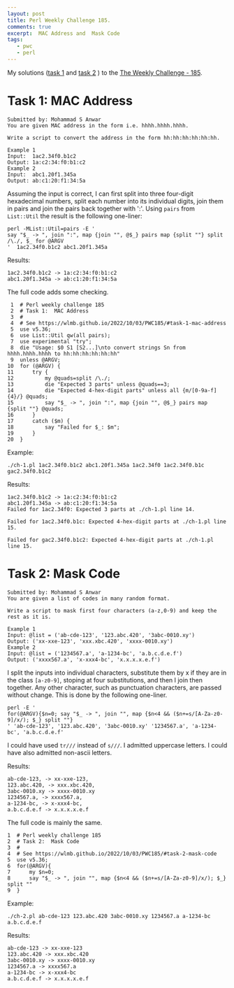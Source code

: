 ```yaml
---
layout: post
title: Perl Weekly Challenge 185.
comments: true
excerpt:  MAC Address and  Mask Code
tags:
   - pwc
   - perl
---
```


My solutions
([task 1](https://github.com/wlmb/perlweeklychallenge-club/blob/master/challenge-185/wlmb/perl/ch-1.pl)
and
[task 2](https://github.com/wlmb/perlweeklychallenge-club/blob/master/challenge-185/wlmb/perl/ch-2.pl)
)
to the  [The Weekly Challenge - 185](https://theweeklychallenge.org/blog/perl-weekly-challenge-185).


# Task 1: MAC Address

    Submitted by: Mohammad S Anwar
    You are given MAC address in the form i.e. hhhh.hhhh.hhhh.

    Write a script to convert the address in the form hh:hh:hh:hh:hh:hh.

    Example 1
    Input:  1ac2.34f0.b1c2
    Output: 1a:c2:34:f0:b1:c2
    Example 2
    Input:  abc1.20f1.345a
    Output: ab:c1:20:f1:34:5a

Assuming the input is correct, I can first split into three four-digit
hexadecimal numbers, split each number into its individual digits,
join them in pairs and join the pairs back together with ':'. Using `pairs`
from `List::Util` the result is the following one-liner:

    perl -MList::Util=pairs -E '
    say "$_ -> ", join ":", map {join "", @$_} pairs map {split ""} split /\./, $_ for @ARGV
    '  1ac2.34f0.b1c2 abc1.20f1.345a

Results:

    1ac2.34f0.b1c2 -> 1a:c2:34:f0:b1:c2
    abc1.20f1.345a -> ab:c1:20:f1:34:5a

The full code adds some checking.

     1  # Perl weekly challenge 185
     2  # Task 1:  MAC Address
     3  #
     4  # See https://wlmb.github.io/2022/10/03/PWC185/#task-1-mac-address
     5  use v5.36;
     6  use List::Util qw(all pairs);
     7  use experimental "try";
     8  die "Usage: $0 S1 [S2...]\nto convert strings Sn from hhhh.hhhh.hhhh to hh:hh:hh:hh:hh:hh"
     9  unless @ARGV;
    10  for (@ARGV) {
    11      try {
    12          my @quads=split /\./;
    13          die "Expected 3 parts" unless @quads==3;
    14          die "Expected 4-hex-digit parts" unless all {m/[0-9a-f]{4}/} @quads;
    15          say "$_ -> ", join ":", map {join "", @$_} pairs map {split ""} @quads;
    16      }
    17      catch ($m) {
    18          say "Failed for $_: $m";
    19      }
    20  }

Example:

    ./ch-1.pl 1ac2.34f0.b1c2 abc1.20f1.345a 1ac2.34f0 1ac2.34f0.b1c gac2.34f0.b1c2

Results:

    1ac2.34f0.b1c2 -> 1a:c2:34:f0:b1:c2
    abc1.20f1.345a -> ab:c1:20:f1:34:5a
    Failed for 1ac2.34f0: Expected 3 parts at ./ch-1.pl line 14.

    Failed for 1ac2.34f0.b1c: Expected 4-hex-digit parts at ./ch-1.pl line 15.

    Failed for gac2.34f0.b1c2: Expected 4-hex-digit parts at ./ch-1.pl line 15.


# Task 2: Mask Code

    Submitted by: Mohammad S Anwar
    You are given a list of codes in many random format.

    Write a script to mask first four characters (a-z,0-9) and keep the rest as it is.

    Example 1
    Input: @list = ('ab-cde-123', '123.abc.420', '3abc-0010.xy')
    Output: ('xx-xxe-123', 'xxx.xbc.420', 'xxxx-0010.xy')
    Example 2
    Input: @list = ('1234567.a', 'a-1234-bc', 'a.b.c.d.e.f')
    Output: ('xxxx567.a', 'x-xxx4-bc', 'x.x.x.x.e.f')

I split the inputs into individual characters, substitute them by x if
they are in the class `[a-z0-9]`, stoping at four substitutions, and
then I join then together. Any other character, such as punctuation
characters, are passed without change. This is done by the following one-liner.

    perl -E '
    for(@ARGV){$n=0; say "$_ -> ", join "", map {$n<4 && ($n+=s/[A-Za-z0-9]/x/); $_} split ""}
    ' 'ab-cde-123', '123.abc.420', '3abc-0010.xy' '1234567.a', 'a-1234-bc', 'a.b.c.d.e.f'

I could have used `tr///` instead of `s///`. I admitted uppercase
letters. I could have also admitted non-ascii letters.

Results:

    ab-cde-123, -> xx-xxe-123,
    123.abc.420, -> xxx.xbc.420,
    3abc-0010.xy -> xxxx-0010.xy
    1234567.a, -> xxxx567.a,
    a-1234-bc, -> x-xxx4-bc,
    a.b.c.d.e.f -> x.x.x.x.e.f

The full code is mainly the same.

    1  # Perl weekly challenge 185
    2  # Task 2:  Mask Code
    3  #
    4  # See https://wlmb.github.io/2022/10/03/PWC185/#task-2-mask-code
    5  use v5.36;
    6  for(@ARGV){
    7      my $n=0;
    8      say "$_ -> ", join "", map {$n<4 && ($n+=s/[A-Za-z0-9]/x/); $_} split ""
    9  }

Example:

    ./ch-2.pl ab-cde-123 123.abc.420 3abc-0010.xy 1234567.a a-1234-bc a.b.c.d.e.f

Results:

    ab-cde-123 -> xx-xxe-123
    123.abc.420 -> xxx.xbc.420
    3abc-0010.xy -> xxxx-0010.xy
    1234567.a -> xxxx567.a
    a-1234-bc -> x-xxx4-bc
    a.b.c.d.e.f -> x.x.x.x.e.f
